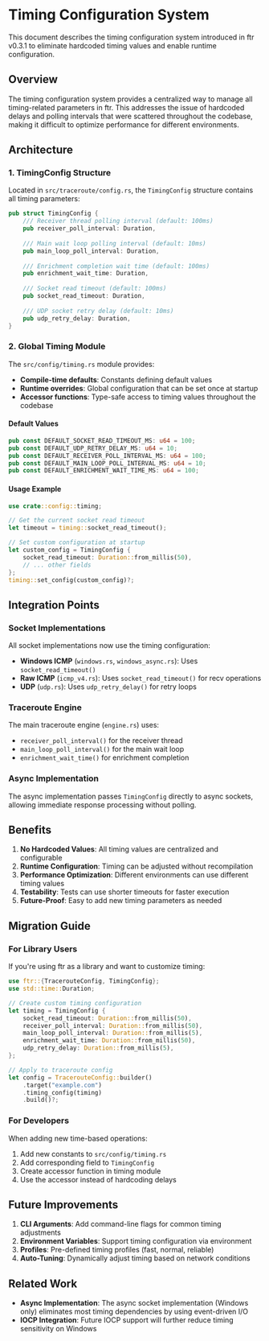 # Timing Configuration System

This document describes the timing configuration system introduced in ftr v0.3.1 to eliminate hardcoded timing values and enable runtime configuration.

## Overview

The timing configuration system provides a centralized way to manage all timing-related parameters in ftr. This addresses the issue of hardcoded delays and polling intervals that were scattered throughout the codebase, making it difficult to optimize performance for different environments.

## Architecture

### 1. TimingConfig Structure

Located in `src/traceroute/config.rs`, the `TimingConfig` structure contains all timing parameters:

```rust
pub struct TimingConfig {
    /// Receiver thread polling interval (default: 100ms)
    pub receiver_poll_interval: Duration,
    
    /// Main wait loop polling interval (default: 10ms)
    pub main_loop_poll_interval: Duration,
    
    /// Enrichment completion wait time (default: 100ms)
    pub enrichment_wait_time: Duration,
    
    /// Socket read timeout (default: 100ms)
    pub socket_read_timeout: Duration,
    
    /// UDP socket retry delay (default: 10ms)
    pub udp_retry_delay: Duration,
}
```

### 2. Global Timing Module

The `src/config/timing.rs` module provides:

- **Compile-time defaults**: Constants defining default values
- **Runtime overrides**: Global configuration that can be set once at startup
- **Accessor functions**: Type-safe access to timing values throughout the codebase

#### Default Values

```rust
pub const DEFAULT_SOCKET_READ_TIMEOUT_MS: u64 = 100;
pub const DEFAULT_UDP_RETRY_DELAY_MS: u64 = 10;
pub const DEFAULT_RECEIVER_POLL_INTERVAL_MS: u64 = 100;
pub const DEFAULT_MAIN_LOOP_POLL_INTERVAL_MS: u64 = 10;
pub const DEFAULT_ENRICHMENT_WAIT_TIME_MS: u64 = 100;
```

#### Usage Example

```rust
use crate::config::timing;

// Get the current socket read timeout
let timeout = timing::socket_read_timeout();

// Set custom configuration at startup
let custom_config = TimingConfig {
    socket_read_timeout: Duration::from_millis(50),
    // ... other fields
};
timing::set_config(custom_config)?;
```

## Integration Points

### Socket Implementations

All socket implementations now use the timing configuration:

- **Windows ICMP** (`windows.rs`, `windows_async.rs`): Uses `socket_read_timeout()`
- **Raw ICMP** (`icmp_v4.rs`): Uses `socket_read_timeout()` for recv operations
- **UDP** (`udp.rs`): Uses `udp_retry_delay()` for retry loops

### Traceroute Engine

The main traceroute engine (`engine.rs`) uses:

- `receiver_poll_interval()` for the receiver thread
- `main_loop_poll_interval()` for the main wait loop
- `enrichment_wait_time()` for enrichment completion

### Async Implementation

The async implementation passes `TimingConfig` directly to async sockets, allowing immediate response processing without polling.

## Benefits

1. **No Hardcoded Values**: All timing values are centralized and configurable
2. **Runtime Configuration**: Timing can be adjusted without recompilation
3. **Performance Optimization**: Different environments can use different timing values
4. **Testability**: Tests can use shorter timeouts for faster execution
5. **Future-Proof**: Easy to add new timing parameters as needed

## Migration Guide

### For Library Users

If you're using ftr as a library and want to customize timing:

```rust
use ftr::{TracerouteConfig, TimingConfig};
use std::time::Duration;

// Create custom timing configuration
let timing = TimingConfig {
    socket_read_timeout: Duration::from_millis(50),
    receiver_poll_interval: Duration::from_millis(50),
    main_loop_poll_interval: Duration::from_millis(5),
    enrichment_wait_time: Duration::from_millis(50),
    udp_retry_delay: Duration::from_millis(5),
};

// Apply to traceroute config
let config = TracerouteConfig::builder()
    .target("example.com")
    .timing_config(timing)
    .build()?;
```

### For Developers

When adding new time-based operations:

1. Add new constants to `src/config/timing.rs`
2. Add corresponding field to `TimingConfig`
3. Create accessor function in timing module
4. Use the accessor instead of hardcoding delays

## Future Improvements

1. **CLI Arguments**: Add command-line flags for common timing adjustments
2. **Environment Variables**: Support timing configuration via environment
3. **Profiles**: Pre-defined timing profiles (fast, normal, reliable)
4. **Auto-Tuning**: Dynamically adjust timing based on network conditions

## Related Work

- **Async Implementation**: The async socket implementation (Windows only) eliminates most timing dependencies by using event-driven I/O
- **IOCP Integration**: Future IOCP support will further reduce timing sensitivity on Windows